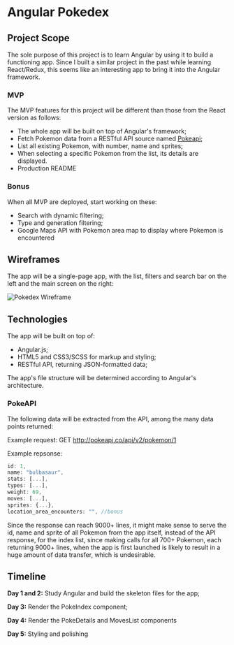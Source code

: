 # Angular Pokedex

## Project Scope
The sole purpose of this project is to learn Angular by using it to build a functioning app. Since I built a similar project in the past while learning React/Redux, this seems like an interesting app to bring it into the Angular framework.

### MVP
The MVP features for this project will be different than those from the React version as follows:
* The whole app will be built on top of Angular's framework;
* Fetch Pokemon data from a RESTful API source named [Pokeapi](https://pokeapi.co/);
* List all existing Pokemon, with number, name and sprites;
* When selecting a specific Pokemon from the list, its details are displayed.
* Production README

### Bonus
When all MVP are deployed, start working on these:
* Search with dynamic filtering;
* Type and generation filtering;
* Google Maps API with Pokemon area map to display where Pokemon is encountered


## Wireframes
The app will be a single-page app, with the list, filters and search bar on the left and the main screen on the right:

![Pokedex Wireframe](./images/wireframe.png)

## Technologies
The app will be built on top of:
* Angular.js;
* HTML5 and CSS3/SCSS for markup and styling;
* RESTful API, returning JSON-formatted data;

The app's file structure will be determined according to Angular's architecture.

### PokeAPI
The following data will be extracted from the API, among the many data points returned:

Example request: GET http://pokeapi.co/api/v2/pokemon/1

Example repsonse:
```javascript
id: 1,
name: "bulbasaur",
stats: [...],
types: [...],
weight: 69,
moves: [...],
sprites: {...},
location_area_encounters: "", //bonus
```

Since the response can reach 9000+ lines, it might make sense to serve the id, name and sprite of all Pokemon from the app itself, instead of the API response, for the index list, since making calls for all 700+ Pokemon, each returning 9000+ lines, when the app is first launched is likely to result in a huge amount of data transfer, which is undesirable.

## Timeline
**Day 1 and 2:**
Study Angular and build the skeleton files for the app;

**Day 3:**
Render the PokeIndex component;

**Day 4:**
Render the PokeDetails and MovesList components

**Day 5:**
Styling and polishing
